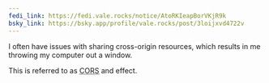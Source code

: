 ```yaml
---
fedi_link: https://fedi.vale.rocks/notice/AtoRKIeapBorVKjR9k
bsky_link: https://bsky.app/profile/vale.rocks/post/3loijxvd4722v
---
```


I often have issues with sharing cross-origin resources, which results in me throwing my computer out a window.

This is referred to as <abbr title="Cross-Origin Resource Sharing">CORS</abbr> and effect.
